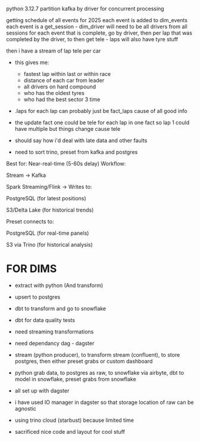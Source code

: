 python 3.12.7
partition kafka by driver for concurrent processing

getting schedule of all events for 2025
each event is added to dim_events
each event is a get_session - dim_driver will need to be all drivers from all sessions
for each event that is complete, go by driver, then per lap that was completed by the driver, to then get tele
    - laps will also have tyre stuff

then i have a stream of lap tele per car
 - this gives me:
    - fastest lap within last or within race
    - distance of each car from leader
    - all drivers on hard compound
    - who has the oldest tyres
    - who had the best sector 3 time
 - .laps for each lap can probably just be fact_laps cause of all good info

 - the update fact one could be tele for each lap in one fact so lap 1 could have multiple but things change cause tele

 - should say how i'd deal with late data and other faults

 - need to sort trino, preset from kafka and postgres

 Best for: Near-real-time (5-60s delay)
Workflow:

Stream → Kafka

Spark Streaming/Flink → Writes to:

PostgreSQL (for latest positions)

S3/Delta Lake (for historical trends)

Preset connects to:

PostgreSQL (for real-time panels)

S3 via Trino (for historical analysis)

# FOR DIMS
- extract with python (And transform)
- upsert to postgres
- dbt to transform and go to snowflake
- dbt for data quality tests
- need streaming transformations
- need dependancy dag - dagster

- stream (python producer), to transform stream (confluent), to store postgres, then either preset grabs or custom dashboard
- python grab data, to postgres as raw, to snowflake via airbyte,  dbt to model in snowflake, preset grabs from snowflake
- all set up with dagster

- i have used IO manager in dagster so that storage location of raw can be agnostic
- using trino cloud (starbust) because limited time
- sacrificed nice code and layout for cool stuff